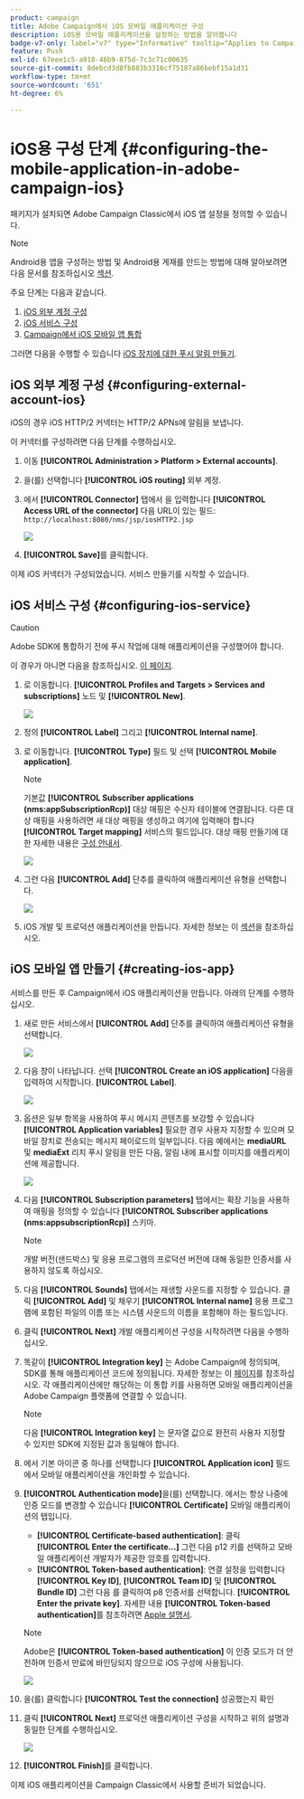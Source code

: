 ```yaml
---
product: campaign
title: Adobe Campaign에서 iOS 모바일 애플리케이션 구성
description: iOS용 모바일 애플리케이션을 설정하는 방법을 알아봅니다
badge-v7-only: label="v7" type="Informative" tooltip="Applies to Campaign Classic v7 only"
feature: Push
exl-id: 67eee1c5-a918-46b9-875d-7c3c71c00635
source-git-commit: 8debcd3d8fb883b3316cf75187a86bebf15a1d31
workflow-type: tm+mt
source-wordcount: '651'
ht-degree: 6%

---
```


# iOS용 구성 단계 {#configuring-the-mobile-application-in-adobe-campaign-ios}



패키지가 설치되면 Adobe Campaign Classic에서 iOS 앱 설정을 정의할 수 있습니다.

>[!NOTE]
>
>Android용 앱을 구성하는 방법 및 Android용 게재를 만드는 방법에 대해 알아보려면 다음 문서를 참조하십시오 [섹션](configuring-the-mobile-application-android.md).

주요 단계는 다음과 같습니다.

1. [iOS 외부 계정 구성](#configuring-external-account-ios)
1. [iOS 서비스 구성](#configuring-ios-service)
1. [Campaign에서 iOS 모바일 앱 통합](#creating-ios-app)

그러면 다음을 수행할 수 있습니다 [iOS 장치에 대한 푸시 알림 만들기](create-notifications-ios.md).


## iOS 외부 계정 구성 {#configuring-external-account-ios}

iOS의 경우 iOS HTTP/2 커넥터는 HTTP/2 APNs에 알림을 보냅니다.

이 커넥터를 구성하려면 다음 단계를 수행하십시오.

1. 이동 **[!UICONTROL Administration > Platform > External accounts]**.
1. 을(를) 선택합니다 **[!UICONTROL iOS routing]** 외부 계정.
1. 에서 **[!UICONTROL Connector]** 탭에서 을 입력합니다 **[!UICONTROL Access URL of the connector]** 다음 URL이 있는 필드: ```http://localhost:8080/nms/jsp/iosHTTP2.jsp```

   ![](assets/nmac_connectors.png)

1. **[!UICONTROL Save]**&#x200B;를 클릭합니다.

이제 iOS 커넥터가 구성되었습니다. 서비스 만들기를 시작할 수 있습니다.

## iOS 서비스 구성 {#configuring-ios-service}

>[!CAUTION]
>
>Adobe SDK에 통합하기 전에 푸시 작업에 대해 애플리케이션을 구성했어야 합니다.
>
>이 경우가 아니면 다음을 참조하십시오. [이 페이지](https://developer.apple.com/documentation/usernotifications).

1. 로 이동합니다. **[!UICONTROL Profiles and Targets > Services and subscriptions]** 노드 및 **[!UICONTROL New]**.

   ![](assets/nmac_service_1.png)

1. 정의 **[!UICONTROL Label]** 그리고 **[!UICONTROL Internal name]**.
1. 로 이동합니다. **[!UICONTROL Type]** 필드 및 선택 **[!UICONTROL Mobile application]**.

   >[!NOTE]
   >
   >기본값 **[!UICONTROL Subscriber applications (nms:appSubscriptionRcp)]** 대상 매핑은 수신자 테이블에 연결됩니다. 다른 대상 매핑을 사용하려면 새 대상 매핑을 생성하고 여기에 입력해야 합니다 **[!UICONTROL Target mapping]** 서비스의 필드입니다. 대상 매핑 만들기에 대한 자세한 내용은 [구성 안내서](../../configuration/using/about-custom-recipient-table.md).

   ![](assets/nmac_ios.png)

1. 그런 다음 **[!UICONTROL Add]** 단추를 클릭하여 애플리케이션 유형을 선택합니다.

   ![](assets/nmac_service_2.png)

1. iOS 개발 및 프로덕션 애플리케이션을 만듭니다. 자세한 정보는 이 [섹션](configuring-the-mobile-application.md#creating-ios-app)을 참조하십시오.

## iOS 모바일 앱 만들기 {#creating-ios-app}

서비스를 만든 후 Campaign에서 iOS 애플리케이션을 만듭니다. 아래의 단계를 수행하십시오.

1. 새로 만든 서비스에서 **[!UICONTROL Add]** 단추를 클릭하여 애플리케이션 유형을 선택합니다.

   ![](assets/nmac_service_2.png)

1. 다음 창이 나타납니다. 선택 **[!UICONTROL Create an iOS application]** 다음을 입력하여 시작합니다. **[!UICONTROL Label]**.

   ![](assets/nmac_ios_2.png)

1. 옵션은 일부 항목을 사용하여 푸시 메시지 콘텐츠를 보강할 수 있습니다 **[!UICONTROL Application variables]** 필요한 경우 사용자 지정할 수 있으며 모바일 장치로 전송되는 메시지 페이로드의 일부입니다.
다음 예에서는 **mediaURL** 및 **mediaExt** 리치 푸시 알림을 만든 다음, 알림 내에 표시할 이미지를 애플리케이션에 제공합니다.

   ![](assets/nmac_ios_3.png)

1. 다음 **[!UICONTROL Subscription parameters]** 탭에서는 확장 기능을 사용하여 매핑을 정의할 수 있습니다 **[!UICONTROL Subscriber applications (nms:appsubscriptionRcp)]** 스키마.

   >[!NOTE]
   >
   >개발 버전(샌드박스) 및 응용 프로그램의 프로덕션 버전에 대해 동일한 인증서를 사용하지 않도록 하십시오.

1. 다음 **[!UICONTROL Sounds]** 탭에서는 재생할 사운드를 지정할 수 있습니다. 클릭 **[!UICONTROL Add]** 및 채우기 **[!UICONTROL Internal name]** 응용 프로그램에 포함된 파일의 이름 또는 시스템 사운드의 이름을 포함해야 하는 필드입니다.

1. 클릭 **[!UICONTROL Next]** 개발 애플리케이션 구성을 시작하려면 다음을 수행하십시오.

1. 똑같이 **[!UICONTROL Integration key]** 는 Adobe Campaign에 정의되며, SDK를 통해 애플리케이션 코드에 정의됩니다. 자세한 정보는 이 [페이지](integrating-campaign-sdk-into-the-mobile-application.md)를 참조하십시오. 각 애플리케이션에만 해당하는 이 통합 키를 사용하면 모바일 애플리케이션을 Adobe Campaign 플랫폼에 연결할 수 있습니다.

   >[!NOTE]
   >
   > 다음 **[!UICONTROL Integration key]** 는 문자열 값으로 완전히 사용자 지정할 수 있지만 SDK에 지정된 값과 동일해야 합니다.

1. 에서 기본 아이콘 중 하나를 선택합니다 **[!UICONTROL Application icon]** 필드에서 모바일 애플리케이션을 개인화할 수 있습니다.

1. **[!UICONTROL Authentication mode]**&#x200B;을(를) 선택합니다. 에서는 항상 나중에 인증 모드를 변경할 수 있습니다 **[!UICONTROL Certificate]** 모바일 애플리케이션의 탭입니다.
   * **[!UICONTROL Certificate-based authentication]**: 클릭 **[!UICONTROL Enter the certificate...]**  그런 다음 p12 키를 선택하고 모바일 애플리케이션 개발자가 제공한 암호를 입력합니다.
   * **[!UICONTROL Token-based authentication]**: 연결 설정을 입력합니다 **[!UICONTROL Key ID]**, **[!UICONTROL Team ID]** 및 **[!UICONTROL Bundle ID]** 그런 다음 를 클릭하여 p8 인증서를 선택합니다. **[!UICONTROL Enter the private key]**. 자세한 내용 **[!UICONTROL Token-based authentication]**&#x200B;를 참조하려면 [Apple 설명서](https://developer.apple.com/documentation/usernotifications/setting_up_a_remote_notification_server/establishing_a_token-based_connection_to_apns).

   >[!NOTE]
   >
   > Adobe은 **[!UICONTROL Token-based authentication]** 이 인증 모드가 더 안전하며 인증서 만료에 바인딩되지 않으므로 iOS 구성에 사용됩니다.

   ![](assets/nmac_ios_4.png)

1. 을(를) 클릭합니다 **[!UICONTROL Test the connection]** 성공했는지 확인

1. 클릭 **[!UICONTROL Next]** 프로덕션 애플리케이션 구성을 시작하고 위의 설명과 동일한 단계를 수행하십시오.

   ![](assets/nmac_ios_5.png)

1. **[!UICONTROL Finish]**&#x200B;를 클릭합니다.

이제 iOS 애플리케이션을 Campaign Classic에서 사용할 준비가 되었습니다.
